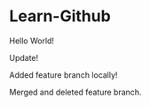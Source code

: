 # Learn-Github

Hello World!

Update!

Added feature branch locally!

Merged and deleted feature branch.

